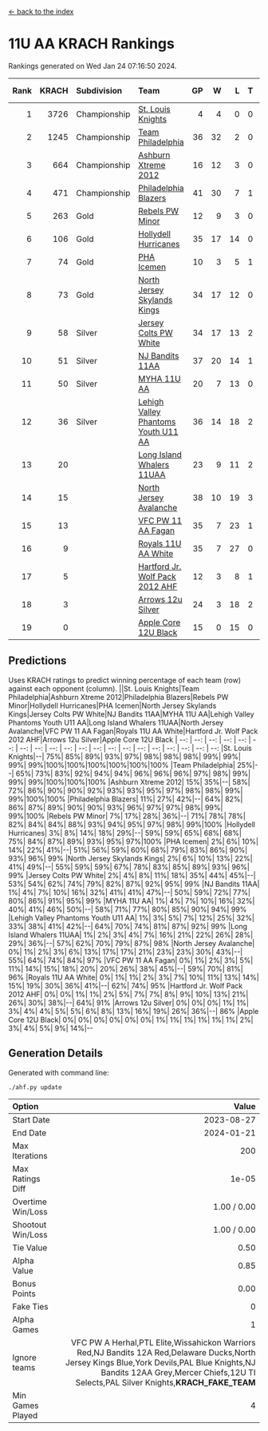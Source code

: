[<- back to the index](readme.md)
# 11U AA KRACH Rankings
Rankings generated on Wed Jan 24 07:16:50 2024.

Rank|KRACH|Subdivision|Team|GP|W|L|T|OTW|OTL|SoS|Exp Wins|Win Diff
---:|---:|:---|:---|---:|---:|---:|---:|---:|---:|---:|---:|---:
1|3726|Championship|[St. Louis Knights](https://gamesheetstats.com/seasons/3659/teams/143319/schedule)|4|4|0|0|0|0|124|4.8|-0.0
2|1245|Championship|[Team Philadelphia](https://gamesheetstats.com/seasons/3659/teams/140788/schedule)|36|32|2|0|1|1|137|33.9|0.0
3|664|Championship|[Ashburn Xtreme 2012](https://gamesheetstats.com/seasons/3659/teams/140775/schedule)|16|12|3|0|1|0|255|13.9|0.0
4|471|Championship|[Philadelphia Blazers](https://gamesheetstats.com/seasons/3659/teams/140785/schedule)|41|30|7|1|2|1|283|33.3|-0.0
5|263|Gold|[Rebels PW Minor](https://gamesheetstats.com/seasons/3659/teams/140786/schedule)|12|9|3|0|0|0|194|9.9|0.0
6|106|Gold|[Hollydell Hurricanes](https://gamesheetstats.com/seasons/3659/teams/140777/schedule)|35|17|14|0|1|3|440|18.9|0.0
7|74|Gold|[PHA Icemen](https://gamesheetstats.com/seasons/3659/teams/143313/schedule)|10|3|5|1|1|0|254|5.4|0.0
8|73|Gold|[North Jersey Skylands Kings](https://gamesheetstats.com/seasons/3659/teams/140784/schedule)|34|17|12|0|2|3|179|19.9|0.0
9|58|Silver|[Jersey Colts PW White](https://gamesheetstats.com/seasons/3659/teams/140778/schedule)|34|17|13|2|2|0|111|20.9|0.0
10|51|Silver|[NJ Bandits 11AA](https://gamesheetstats.com/seasons/3659/teams/140782/schedule)|37|20|14|1|0|2|128|21.4|0.0
11|50|Silver|[MYHA 11U AA](https://gamesheetstats.com/seasons/3659/teams/140781/schedule)|20|7|13|0|0|0|327|7.9|0.0
12|36|Silver|[Lehigh Valley Phantoms Youth U11 AA](https://gamesheetstats.com/seasons/3659/teams/140779/schedule)|36|14|18|2|1|1|272|16.9|0.0
13|20||[Long Island Whalers 11UAA](https://gamesheetstats.com/seasons/3659/teams/140780/schedule)|23|9|11|2|0|1|71|10.9|0.0
14|15||[North Jersey Avalanche](https://gamesheetstats.com/seasons/3659/teams/140783/schedule)|38|10|19|3|1|5|147|13.4|0.0
15|13||[VFC PW 11 AA Fagan](https://gamesheetstats.com/seasons/3659/teams/140789/schedule)|35|7|23|1|3|1|273|11.4|0.0
16|9||[Royals 11U AA White](https://gamesheetstats.com/seasons/3659/teams/140787/schedule)|35|7|27|0|1|0|297|8.9|0.0
17|5||[Hartford Jr. Wolf Pack 2012 AHF](https://gamesheetstats.com/seasons/3659/teams/140776/schedule)|12|3|8|1|0|0|33|4.4|0.0
18|3||[Arrows 12u Silver](https://gamesheetstats.com/seasons/3659/teams/140774/schedule)|24|3|18|2|0|1|66|4.9|0.0
19|0||[Apple Core 12U Black](https://gamesheetstats.com/seasons/3659/teams/140773/schedule)|15|0|15|0|0|0|314|0.9|0.0

## Predictions
Uses KRACH ratings to predict winning percentage of each team (row) against each opponent (column).
||St. Louis Knights|Team Philadelphia|Ashburn Xtreme 2012|Philadelphia Blazers|Rebels PW Minor|Hollydell Hurricanes|PHA Icemen|North Jersey Skylands Kings|Jersey Colts PW White|NJ Bandits 11AA|MYHA 11U AA|Lehigh Valley Phantoms Youth U11 AA|Long Island Whalers 11UAA|North Jersey Avalanche|VFC PW 11 AA Fagan|Royals 11U AA White|Hartford Jr. Wolf Pack 2012 AHF|Arrows 12u Silver|Apple Core 12U Black
| --: | --: | --: | --: | --: | --: | --: | --: | --: | --: | --: | --: | --: | --: | --: | --: | --: | --: | --: | --: 
|St. Louis Knights|--| 75%| 85%| 89%| 93%| 97%| 98%| 98%| 98%| 99%| 99%| 99%| 99%|100%|100%|100%|100%|100%|100%
|Team Philadelphia| 25%|--| 65%| 73%| 83%| 92%| 94%| 94%| 96%| 96%| 96%| 97%| 98%| 99%| 99%| 99%|100%|100%|100%
|Ashburn Xtreme 2012| 15%| 35%|--| 58%| 72%| 86%| 90%| 90%| 92%| 93%| 93%| 95%| 97%| 98%| 98%| 99%| 99%|100%|100%
|Philadelphia Blazers| 11%| 27%| 42%|--| 64%| 82%| 86%| 87%| 89%| 90%| 90%| 93%| 96%| 97%| 97%| 98%| 99%| 99%|100%
|Rebels PW Minor|  7%| 17%| 28%| 36%|--| 71%| 78%| 78%| 82%| 84%| 84%| 88%| 93%| 94%| 95%| 97%| 98%| 99%|100%
|Hollydell Hurricanes|  3%|  8%| 14%| 18%| 29%|--| 59%| 59%| 65%| 68%| 68%| 75%| 84%| 87%| 89%| 93%| 95%| 97%|100%
|PHA Icemen|  2%|  6%| 10%| 14%| 22%| 41%|--| 51%| 56%| 59%| 60%| 68%| 79%| 83%| 86%| 90%| 93%| 96%| 99%
|North Jersey Skylands Kings|  2%|  6%| 10%| 13%| 22%| 41%| 49%|--| 55%| 59%| 59%| 67%| 78%| 83%| 85%| 89%| 93%| 96%| 99%
|Jersey Colts PW White|  2%|  4%|  8%| 11%| 18%| 35%| 44%| 45%|--| 53%| 54%| 62%| 74%| 79%| 82%| 87%| 92%| 95%| 99%
|NJ Bandits 11AA|  1%|  4%|  7%| 10%| 16%| 32%| 41%| 41%| 47%|--| 50%| 59%| 72%| 77%| 80%| 86%| 91%| 95%| 99%
|MYHA 11U AA|  1%|  4%|  7%| 10%| 16%| 32%| 40%| 41%| 46%| 50%|--| 58%| 71%| 77%| 80%| 85%| 90%| 94%| 99%
|Lehigh Valley Phantoms Youth U11 AA|  1%|  3%|  5%|  7%| 12%| 25%| 32%| 33%| 38%| 41%| 42%|--| 64%| 70%| 74%| 81%| 87%| 92%| 99%
|Long Island Whalers 11UAA|  1%|  2%|  3%|  4%|  7%| 16%| 21%| 22%| 26%| 28%| 29%| 36%|--| 57%| 62%| 70%| 79%| 87%| 98%
|North Jersey Avalanche|  0%|  1%|  2%|  3%|  6%| 13%| 17%| 17%| 21%| 23%| 23%| 30%| 43%|--| 55%| 64%| 74%| 84%| 97%
|VFC PW 11 AA Fagan|  0%|  1%|  2%|  3%|  5%| 11%| 14%| 15%| 18%| 20%| 20%| 26%| 38%| 45%|--| 59%| 70%| 81%| 96%
|Royals 11U AA White|  0%|  1%|  1%|  2%|  3%|  7%| 10%| 11%| 13%| 14%| 15%| 19%| 30%| 36%| 41%|--| 62%| 74%| 95%
|Hartford Jr. Wolf Pack 2012 AHF|  0%|  0%|  1%|  1%|  2%|  5%|  7%|  7%|  8%|  9%| 10%| 13%| 21%| 26%| 30%| 38%|--| 64%| 91%
|Arrows 12u Silver|  0%|  0%|  0%|  1%|  1%|  3%|  4%|  4%|  5%|  5%|  6%|  8%| 13%| 16%| 19%| 26%| 36%|--| 86%
|Apple Core 12U Black|  0%|  0%|  0%|  0%|  0%|  0%|  1%|  1%|  1%|  1%|  1%|  1%|  2%|  3%|  4%|  5%|  9%| 14%|--

## Generation Details

Generated with command line:
```
./ahf.py update
```

| Option | Value |
| :----- | ----: |
| Start Date | 2023-08-27 |
| End Date | 2024-01-21 |
| Max Iterations | 200 |
| Max Ratings Diff | 1e-05 |
| Overtime Win/Loss | 1.00 / 0.00 |
| Shootout Win/Loss | 1.00 / 0.00 |
| Tie Value | 0.50 |
| Alpha Value | 0.85 |
| Bonus Points | 0.00 |
| Fake Ties | 0 |
| Alpha Games | 1 |
| Ignore teams | VFC PW A Herhal,PTL Elite,Wissahickon Warriors Red,NJ Bandits 12A Red,Delaware Ducks,North Jersey Kings Blue,York Devils,PAL Blue Knights,NJ Bandits 12AA Grey,Mercer Chiefs,12U TI Selects,PAL Silver Knights,__KRACH_FAKE_TEAM__ |
| Min Games Played | 4 |

